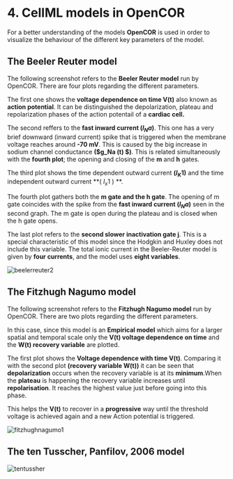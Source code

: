 # 4. CellML models in OpenCOR 
For a better understanding of the models **OpenCOR** is used in order to visualize the behaviour of the different key parameters of the model.

## The Beeler Reuter model 

The following screenshot refers to the **Beeler Reuter model** run by OpenCOR. There are four plots regarding the different parameters.

The first one shows the **voltage dependence on time  V(t)**  also known as **action potential**. It can be distinguished the depolarization, plateau and repolarization phases of the action potentail of a **cardiac cell.** 

The second reffers to the **fast inward current ($I_Na$)**. This one has a very brief downward (inward current) spike that is triggered when the membrane voltage reaches around **-70 mV**. This is caused by the big increase in sodium channel conductance **($g_Na (t) $)**. This is related simultaneously with the **fourth plot**; the opening and closing of the **m** and **h** gates. 

The third plot shows the time dependent outward current **($I_K1$)** and the time independent outward current  **( $I_x1$ ) **. 

The fourth plot gathers both the **m gate and the h gate**. The opening of m gate coincides with the spike from the  **fast inward current ($I_Na$)** seen in the second graph. The m gate is open during the plateau and is closed when the h gate opens. 

The last plot refers to the **second slower inactivation gate j**. This is a special characteristic of this model since the Hodgkin and Huxley does not include this variable.  The total ionic current in the Beeler-Reuter model is given by **four currents**, and the model uses **eight variables**.

![beelerreuter2](https://user-images.githubusercontent.com/39902241/42158670-68bdde56-7df1-11e8-9662-d92f4916b663.jpg)

## The Fitzhugh Nagumo model 

The following screenshot refers to the **Fitzhugh Nagumo model**  run by OpenCOR. There are two plots regarding the different parameters. 

In this case, since this model is an **Empirical model** which aims for a larger spatial and temporal scale only the **V(t) voltage dependence on time** and the **W(t) recovery variable** are plotted. 

The first plot shows the **Voltage dependence with time V(t)**. Comparing it with the second plot **(recovery variable W(t))** it can be seen that **depolarization** occurs when the recovery variable is at its **minimum**.When the **plateau** is happening the recovery variable increases until **repolarisation**. It reaches the highest value just before  going into this phase. 

This helps the **V(t)** to recover in a **progressive** way until the threshold voltage is achieved again and a new Action potential is triggered. 

![fitzhughnagumo1](https://user-images.githubusercontent.com/39902241/42159608-ae84695c-7df4-11e8-91f9-6da7f53e6f98.jpg) 

## The ten Tusscher, Panfilov, 2006 model 

![tentussher](https://user-images.githubusercontent.com/39902241/42164153-610cf7fa-7e05-11e8-8f0b-6976fc2bbd2b.jpg)












